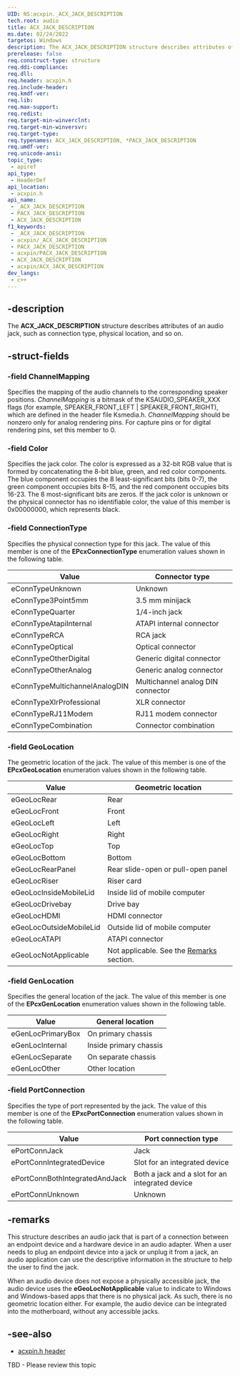 ```yaml
---
UID: NS:acxpin._ACX_JACK_DESCRIPTION
tech.root: audio
title: ACX_JACK_DESCRIPTION
ms.date: 02/24/2022
targetos: Windows
description: The ACX_JACK_DESCRIPTION structure describes attributes of an audio jack, such as connection type, physical location, and so on.
prerelease: false
req.construct-type: structure
req.ddi-compliance: 
req.dll: 
req.header: acxpin.h
req.include-header: 
req.kmdf-ver: 
req.lib: 
req.max-support: 
req.redist: 
req.target-min-winverclnt: 
req.target-min-winversvr: 
req.target-type: 
req.typenames: ACX_JACK_DESCRIPTION, *PACX_JACK_DESCRIPTION
req.umdf-ver: 
req.unicode-ansi: 
topic_type:
 - apiref
api_type:
 - HeaderDef
api_location:
 - acxpin.h
api_name:
 - _ACX_JACK_DESCRIPTION
 - PACX_JACK_DESCRIPTION
 - ACX_JACK_DESCRIPTION
f1_keywords:
 - _ACX_JACK_DESCRIPTION
 - acxpin/_ACX_JACK_DESCRIPTION
 - PACX_JACK_DESCRIPTION
 - acxpin/PACX_JACK_DESCRIPTION
 - ACX_JACK_DESCRIPTION
 - acxpin/ACX_JACK_DESCRIPTION
dev_langs:
 - c++
---
```


## -description

The **ACX_JACK_DESCRIPTION** structure describes attributes of an audio jack, such as connection type, physical location, and so on.

## -struct-fields

### -field ChannelMapping

Specifies the mapping of the audio channels to the corresponding speaker positions. *ChannelMapping* is a bitmask of the KSAUDIO_SPEAKER_XXX flags (for example, SPEAKER_FRONT_LEFT | SPEAKER_FRONT_RIGHT), which are defined in the header file Ksmedia.h. *ChannelMapping* should be nonzero only for analog rendering pins. For capture pins or for digital rendering pins, set this member to 0.

### -field Color

Specifies the jack color. The color is expressed as a 32-bit RGB value that is formed by concatenating the 8-bit blue, green, and red color components. The blue component occupies the 8 least-significant bits (bits 0-7), the green component occupies bits 8-15, and the red component occupies bits 16-23. The 8 most-significant bits are zeros. If the jack color is unknown or the physical connector has no identifiable color, the value of this member is 0x00000000, which represents black.

### -field ConnectionType

Specifies the physical connection type for this jack. The value of this member is one of the **EPcxConnectionType** enumeration values shown in the following table.

| Value | Connector type |
|--|--|
| eConnTypeUnknown | Unknown |
| eConnType3Point5mm | 3.5 mm minijack |
| eConnTypeQuarter | 1/4-inch jack |
| eConnTypeAtapiInternal | ATAPI internal connector |
| eConnTypeRCA | RCA jack |
| eConnTypeOptical | Optical connector |
| eConnTypeOtherDigital | Generic digital connector |
| eConnTypeOtherAnalog | Generic analog connector |
| eConnTypeMultichannelAnalogDIN | Multichannel analog DIN connector |
| eConnTypeXlrProfessional | XLR connector |
| eConnTypeRJ11Modem | RJ11 modem connector |
| eConnTypeCombination | Connector combination |

### -field GeoLocation

The geometric location of the jack. The value of this member is one of the **EPcxGeoLocation** enumeration values shown in the following table.

| Value | Geometric location |
|--|--|
| eGeoLocRear | Rear |
| eGeoLocFront | Front |
| eGeoLocLeft | Left |
| eGeoLocRight | Right |
| eGeoLocTop | Top |
| eGeoLocBottom | Bottom |
| eGeoLocRearPanel | Rear slide-open or pull-open panel |
| eGeoLocRiser | Riser card |
| eGeoLocInsideMobileLid | Inside lid of mobile computer |
| eGeoLocDrivebay | Drive bay |
| eGeoLocHDMI | HDMI connector |
| eGeoLocOutsideMobileLid | Outside lid of mobile computer |
| eGeoLocATAPI | ATAPI connector |
| eGeoLocNotApplicable | Not applicable. See the [Remarks](#remarks) section. |

### -field GenLocation

Specifies the general location of the jack. The value of this member is one of the **EPcxGenLocation** enumeration values shown in the following table.

| Value | General location |
|--|--|
| eGenLocPrimaryBox | On primary chassis |
| eGenLocInternal | Inside primary chassis |
| eGenLocSeparate | On separate chassis |
| eGenLocOther | Other location |

### -field PortConnection

Specifies the type of port represented by the jack. The value of this member is one of the **EPxcPortConnection** enumeration values shown in the following table.

| Value | Port connection type |
|--|--|
| ePortConnJack | Jack |
| ePortConnIntegratedDevice | Slot for an integrated device |
| ePortConnBothIntegratedAndJack | Both a jack and a slot for an integrated device |
| ePortConnUnknown | Unknown |

## -remarks

This structure describes an audio jack that is part of a connection between an endpoint device and a hardware device in an audio adapter. When a user needs to plug an endpoint device into a jack or unplug it from a jack, an audio application can use the descriptive information in the structure to help the user to find the jack.

When an audio device does not expose a physically accessible jack, the audio device uses the **eGeoLocNotApplicable** value to indicate to Windows and Windows-based apps that there is no physical jack. As such, there is no geometric location either. For example, the audio device can be integrated into the motherboard, without any accessible jacks.

## -see-also

- [acxpin.h header](index.md)

TBD - Please review this topic
